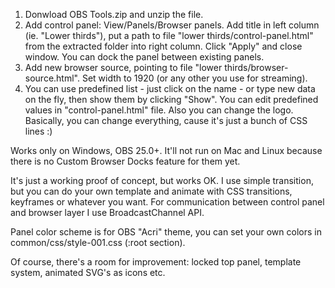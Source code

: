 1. Donwload OBS Tools.zip and unzip the file.
2. Add control panel: View/Panels/Browser panels. Add title in left column (ie. "Lower thirds"), put a path to file "lower thirds/control-panel.html" from the extracted folder into right column. Click "Apply" and close window. You can dock the panel between existing panels.
3. Add new browser source, pointing to file "lower thirds/browser-source.html". Set width to 1920 (or any other you use for streaming).
4. You can use predefined list - just click on the name - or type new data on the fly, then show them by clicking "Show". You can edit predefined values in "control-panel.html" file. Also you can change the logo. Basically, you can change everything, cause it's just a bunch of CSS lines :)

Works only on Windows, OBS 25.0+. It'll not run on Mac and Linux because there is no Custom Browser Docks feature for them yet.

It's just a working proof of concept, but works OK. I use simple transition, but you can do your own template and animate with CSS transitions, keyframes or whatever you want. For communication between control panel and browser layer I use BroadcastChannel API.

Panel color scheme is for OBS "Acri" theme, you can set your own colors in common/css/style-001.css (:root section).

Of course, there's a room for improvement: locked top panel, template system, animated SVG's as icons etc.
